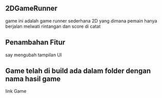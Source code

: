 ## 2DGameRunner
game ini adalah game runner sederhana 2D yang dimana pemain hanya berjalan melwati rintangan dan score di catat 
## Penambahan Fitur
say mengubah tampilan UI
## Game telah di build ada dalam folder dengan nama hasil game
link Game 
